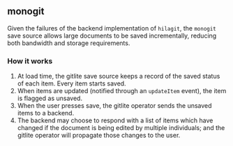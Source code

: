 ## monogit

Given the failures of the backend implementation of `hilagit`, the `monogit` save source allows large documents to be saved incrementally, reducing both bandwidth and storage requirements.

### How it works
1. At load time, the gitlite save source keeps a record of the saved status of each item. Every item starts saved. 
2. When items are updated (notified through an `updateItem` event), the item is flagged as unsaved. 
3. When the user presses save, the gitlite operator sends the unsaved items to a backend. 
4. The backend may choose to respond with a list of items which have changed if the document is being edited by multiple individuals; and the gitlite operator will propagate those changes to the user. 

